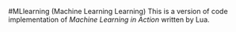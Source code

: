 #MLlearning (Machine Learning Learning)
This is a version of code implementation of *Machine Learning in Action* written by Lua.
